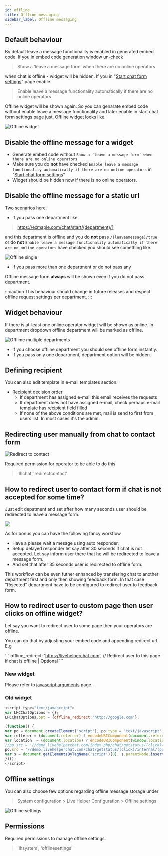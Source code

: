 ```yaml
---
id: offline
title: Offline messaging
sidebar_label: Offline messaging
---
```


## Default behaviour

By default leave a message functionality is enabled in generated embed code. If you in embed code generation window un-check

> Show a ‘leave a message form’ when there are no online operators

when chat is offline - widget will be hidden. If you in "[Start chat form settings](start-chat-form-settings.md)" page enable.
 
> Enable leave a message functionality automatically if there are no online operators

Offline widget will be shown again. So you can genarate embed code without enable leave a message functionality and later enable in start chat form settings page just. Offline widget looks like.

![Offline widget](/img/chat/offline-widget.png)

## Disable the offline message for a widget

* Generate embed code without `Show a ‘leave a message form’ when there are no online operators`
* Make sure you do **not** have checked `Enable leave a message functionality automatically if there are no online operators` in  "[Start chat form settings](start-chat-form-settings.md)"
* Widget should be hidden now if there is no online operators.

## Disable the offline message for a static url

Two scenarios here. 

* If you pass one department like.

> https://exmaple.com/chat/start/(department)/1

and this department is offline and you do **not** pass `/(leaveamessage)/true` or do **not** `Enable leave a message functionality automatically if there are no online operators` have checked you should see something like.

![Offline single](/img/chat/offline-single.png)

* If you pass more than one department or do not pass any

Offline message form **always** will be shown even if you do not pass department. 

:::caution
This behaviour should change in future releases and respect offline request settings per department.
:::

## Widget behaviour

If there is at-least one online operator widget will be shown as online. In department dropdown offline department will be marked as offline.

![Offlime multiple departments](/img/chat/offline-multi.png)

* If you choose offline department you should see offline form instantly.
* If you pass only one department, department option will be hidden.

## Defining recipient
 
You can also edit template in e-mail templates section.

*   Recipient decision order
    *   If department has assigned e-mail this email receives the requests
    *   If department does not have assigned e-mail, check perhaps e-mail template has recipient field filled
    *   If none of the above conditions are met, mail is send to first from users list. In most cases it's the admin.

## Redirecting user manually from chat to contact form

![Redirect to contact](/img/files/redirect-contact.jpg)

Required permission for operator to be able to do this

> 'lhchat','redirectcontact'

## How to redirect user to contact form if chat is not accepted for some time?

Just edit depatment and set after how many seconds user should be redirected to leave a message form.

![](https://livehelperchat.com/var/media/images/redirect.png)

As for bonus you can have the following fancy workflow

*   Have a please wait a mesage using auto responder.
*   Setup delayed responder let say after 30 seconds if chat is not accepted. Let say inform user there that he will be redirected to leave a message form.
*   And set that after 35 seconds user is redirected to offline form.

This workflow can be even futher enhanced by transfering chat to another department first and only then showing feedback form. In that case "Rejected" department have to be configured to redirect user to feedback form.

## How to redirect user to custom page then user clicks on offline widget?

Let say you want to redirect user to some page then your operators are offline.

You can do that by adjusting your embed code and appending redirect url. E.g

´´´
offline_redirect: 'https://livehelperchat.com', // Redirect user to this page if chat is offline | Optional
´´´

### New widget

Please refer to [javascript arguments](javascript-arguments.md) page.

### Old widget

```js
<script type="text/javascript">
var LHCChatOptions = {};
LHCChatOptions.opt = {offline_redirect:'http://google.com'};

(function() {
var po = document.createElement('script'); po.type = 'text/javascript'; po.async = true;
var refferer = (document.referrer) ? encodeURIComponent(document.referrer.substr(document.referrer.indexOf('://')+1)) : '';
var location  = (document.location) ? encodeURIComponent(window.location.href.substring(window.location.protocol.length)) : '';
//po.src = '//demo.livehelperchat.com/index.php/chat/getstatus/(click)/internal/(position)/bottom_right/(hide_offline)/true/(department)/4?r='+refferer+'&l='+location;
po.src = '//demo.livehelperchat.com/chat/getstatus/(click)/internal/(position)/bottom_right/(check_operator_messages)/true/(top)/350/(units)/pixels?r='+refferer+'&l='+location;
var s = document.getElementsByTagName('script')[0]; s.parentNode.insertBefore(po, s);
})();
</script>
```

## Offline settings

You can also choose few options regarding offline message storage under

> System configuration > Live Helper Configuration > Offline settings

![Offline settings](/img/chat/offline-settings.jpg)

## Permissions

Required permissions to manage offline settings.

> 'lhsystem', 'offlinesettings'

